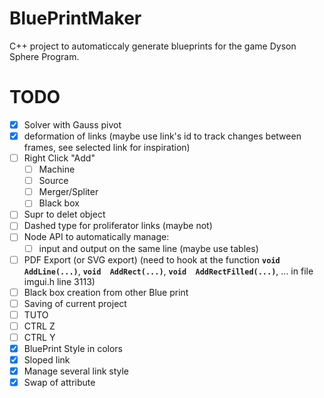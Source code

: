# BluePrintMaker
C++ project to automaticcaly generate blueprints for the game Dyson Sphere Program.

# TODO

- [x] Solver with Gauss pivot
- [x] deformation of links (maybe use link's id to track changes between frames, see selected link for inspiration)
 - [ ] Right Click "Add"
	 + [ ] Machine
	 + [ ] Source
	 + [ ] Merger/Spliter
	 + [ ] Black box
 - [ ] Supr to delet object
 - [ ] Dashed type for proliferator links (maybe not)
 - [ ] Node API to automatically manage:
	 + [ ] input and output on the same line (maybe use tables)
 - [ ] PDF Export (or SVG export) (need to hook at the function **`void  AddLine(...)`**, **`void  AddRect(...)`**, **`void  AddRectFilled(...)`**, ... in file imgui.h line 3113)
 - [ ] Black box creation from other Blue print
 - [ ] Saving of current project
 - [ ] TUTO
 - [ ] CTRL Z
 - [ ] CTRL Y
 - [x] BluePrint Style in colors
 - [x] Sloped link
 - [x] Manage several link style
 - [x] Swap of attribute